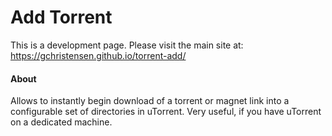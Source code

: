 # Add Torrent

This is a development page. Please visit the main site at: https://gchristensen.github.io/torrent-add/

#### About 
Allows to instantly begin download of a torrent or magnet link into a configurable set of
directories in uTorrent. Very useful, if you have uTorrent on a dedicated machine.
